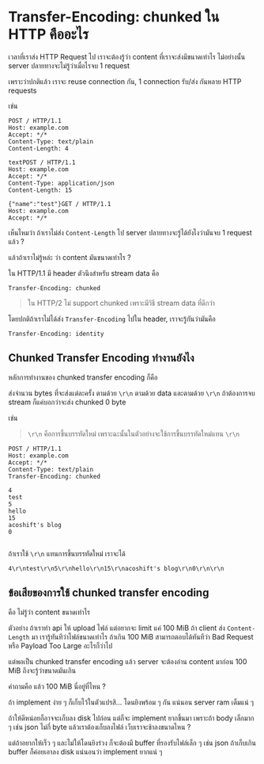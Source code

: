 # Transfer-Encoding: chunked ใน HTTP คืออะไร

เวลาที่เราส่ง HTTP Request ไป เราจะต้องรู้ว่า content ที่เราจะส่งมีขนาดเท่าไร
ไม่อย่างนั้น server ปลายทางจะไม่รู้ว่าเมื่อไรจบ 1 request

เพราะว่าปกติแล้ว เราจะ reuse connection กัน, 1 connection รับ/ส่ง กันหลาย HTTP requests

เช่น

```text
POST / HTTP/1.1
Host: example.com
Accept: */*
Content-Type: text/plain
Content-Length: 4

textPOST / HTTP/1.1
Host: example.com
Accept: */*
Content-Type: application/json
Content-Length: 15

{"name":"test"}GET / HTTP/1.1
Host: example.com
Accept: */*

```

เห็นไหมว่า ถ้าเราไม่ส่ง `Content-Length` ไป server ปลายทางจะรู้ได้ยังไงว่ามันจบ 1 request แล้ว ?

แล้วถ้าเราไม่รู้หล่ะ ว่า content มันขนาดเท่าไร ?

ใน HTTP/1.1 มี header ตัวนึงสำหรับ stream data คือ

```text
Transfer-Encoding: chunked
```

> ใน HTTP/2 ไม่ support chunked เพราะมีวิธี stream data ที่ดีกว่า

โดยปกติถ้าเราไม่ได้ส่ง `Transfer-Encoding` ไปใน header, เราจะรู้กันว่ามันคือ

```text
Transfer-Encoding: identity
```

## Chunked Transfer Encoding ทำงานยังไง

หลักการทำงานของ chunked transfer encoding ก็คือ

ส่งจำนวน bytes ที่จะส่งแต่ละครั้ง ตามด้วย `\r\n` ตามด้วย data และตามด้วย `\r\n`
ถ้าต้องการจบ stream ก็แค่บอกว่าจะส่ง chunked 0 byte

เช่น

> `\r\n` คือการขึ้นบรรทัดใหม่ เพราะฉะนั้นในตัวอย่างจะใช้การขึ้นบรรทัดใหม่แทน `\r\n`

```text
POST / HTTP/1.1
Host: example.com
Accept: */*
Content-Type: text/plain
Transfer-Encoding: chunked

4
test
5
hello
15
acoshift's blog
0


```

ถ้าเราใช้ `\r\n` แทนการขึ้นบรรทัดใหม่ เราจะได้

```text
4\r\ntest\r\n5\r\nhello\r\n15\r\nacoshift's blog\r\n0\r\n\r\n
```

## ข้อเสียของการใช้ chunked transfer encoding

คือ ไม่รู้ว่า content ขนาดเท่าไร

ตัวอย่าง ถ้าเราทำ api ให้ upload ไฟล์ แต่อยากจะ limit แค่ 100 MiB
ถ้า client ส่ง `Content-Length` มา เรารู้ทันทีว่าไฟล์ขนาดเท่าไร ถ้าเกิน 100 MiB สามารถตอบได้ทันทีว่า Bad Request หรือ Payload Too Large อะไรก็ว่าไป

แต่พอเป็น chunked transfer encoding แล้ว server จะต้องอ่าน content มาก่อน 100 MiB ถึงจะรู้ว่าขนาดมันเกิน

คำถามคือ แล้ว 100 MiB นี่อยู่ที่ไหน ?

ถ้า implement ง่าย ๆ ก็เก็บไว้ในตัวแปรสิ... โดนยิงพร้อม ๆ กัน แน่นอน server ram เต็มแน่ ๆ

ถ้าให้ดีหน่อยก็อาจจะเก็บลง disk ไปก่อน แต่ก็จะ implement ยากขึ้นมา เพราะถ้า body เล็กมาก ๆ เช่น json ไม่กี่ byte แล้วเราต้องเก็บลงไฟล์ เว็บเราจะช้าลงขนาดไหน ?

แต่ถ้าอยากให้เร็ว ๆ และไม่ให้โดนยิงร่วง ก็จะต้องมี buffer ที่รองรับไฟล์เล็ก ๆ เช่น json ถ้าเก็บเกิน buffer ก็ค่อยเอาลง disk แน่นอนว่า implement ยากแน่ ๆ
